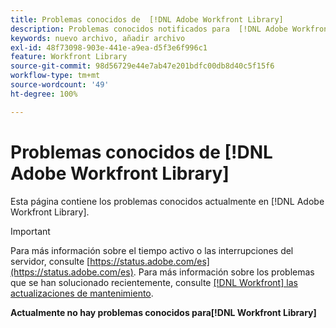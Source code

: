 ```yaml
---
title: Problemas conocidos de  [!DNL Adobe Workfront Library]
description: Problemas conocidos notificados para  [!DNL Adobe Workfront Library]
keywords: nuevo archivo, añadir archivo
exl-id: 48f73098-903e-441e-a9ea-d5f3e6f996c1
feature: Workfront Library
source-git-commit: 98d56729e44e7ab47e201bdfc00db8d40c5f15f6
workflow-type: tm+mt
source-wordcount: '49'
ht-degree: 100%

---
```


# Problemas conocidos de [!DNL Adobe Workfront Library]

Esta página contiene los problemas conocidos actualmente en [!DNL Adobe Workfront Library].

>[!IMPORTANT]
>
>Para más información sobre el tiempo activo o las interrupciones del servidor, consulte [https://status.adobe.com/es](https://status.adobe.com/es). Para más información sobre los problemas que se han solucionado recientemente, consulte [[!DNL Workfront] las actualizaciones de mantenimiento](../maintenance/current-updates.md).

**Actualmente no hay problemas conocidos para[!DNL Workfront Library]**

<!--


-->
